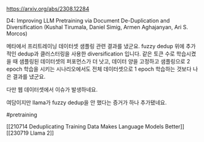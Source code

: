 https://arxiv.org/abs/2308.12284

D4: Improving LLM Pretraining via Document De-Duplication and Diversification (Kushal Tirumala, Daniel Simig, Armen Aghajanyan, Ari S. Morcos)

메타에서 프리트레이닝 데이터셋 샘플링 관련 결과를 냈군요. fuzzy dedup 위에 추가적인 dedup과 클러스터링을 사용한 diversification 입니다. 같은 토큰 수로 학습시켰을 때 샘플링된 데이터셋의 퍼포먼스가 더 낫고, 데이터 양을 고정하고 샘플링으로 2 epoch 학습을 시키는 시나리오에서도 전체 데이터셋으로 1 epoch 학습하는 것보다 나은 결과를 냈군요.

다만 웹 데이터셋에서 이슈가 발생하네요.

여담이지만 llama가 fuzzy dedup을 안 했다는 증거가 하나 추가됐네요.

#pretraining 

[[210714 Deduplicating Training Data Makes Language Models Better]]
[[230719 Llama 2]]